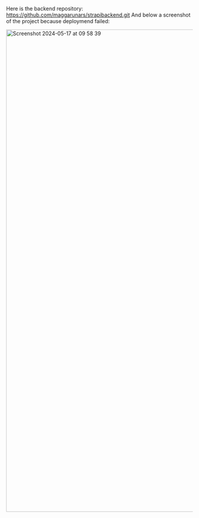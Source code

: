 Here is the backend repository: https://github.com/maggarunars/strapibackend.git
And below a screenshot of the project because deploymend failed:

<img width="1299" alt="Screenshot 2024-05-17 at 09 58 39" src="https://github.com/maggarunars/strapinytt/assets/136317162/25d9e6a5-2d4b-4fc1-892b-520cac17805b">

